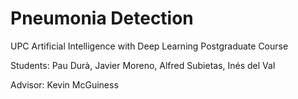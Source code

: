 # Pneumonia Detection

UPC Artificial Intelligence with Deep Learning Postgraduate Course

Students: Pau Durà, Javier Moreno, Alfred Subietas, Inés del Val

Advisor: Kevin McGuiness
